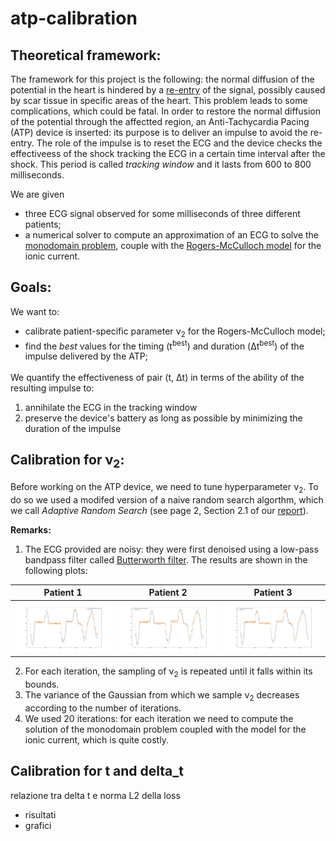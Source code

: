 # atp-calibration

## Theoretical framework:
The framework for this project is the following: the normal diffusion of the potential in the heart is hindered by a [re-entry](https://www.youtube.com/watch?v=yLI4yj1TZhc) of the signal, possibly caused by scar tissue in specific areas of the heart. This problem leads to some complications, which could be fatal. In order to restore the normal diffusion of the potential through the affectted region, an Anti-Tachycardia Pacing (ATP) device is inserted: its purpose is to deliver an impulse to avoid the re-entry. The role of the impulse is to reset the ECG and the device checks the effectiveess of the shock tracking the ECG in a certain time interval after the shock. This period is called *tracking window* and it lasts from 600 to 800 milliseconds.

We are given 
* three ECG signal observed for some milliseconds of three different patients;
* a numerical solver to compute an approximation of an ECG to solve the [monodomain problem](https://en.wikipedia.org/wiki/Monodomain_model), couple with the [Rogers-McCulloch model](https://ieeexplore.ieee.org/document/310090?reload=true) for the ionic current.

## Goals:
We want to:
* calibrate patient-specific parameter ν<sub>2</sub> for the Rogers-McCulloch model;
* find the *best* values for the timing (t<sup>best</sup>) and duration (Δt<sup>best</sup>) of the impulse delivered by the ATP;  

We quantify the effectiveness of pair (t<sup></sup>, Δt<sup></sup>) in terms of the ability of the resulting impulse to:
1. annihilate the ECG in the tracking window 
2. preserve the device's battery as long as possible by minimizing the duration of the impulse 

## Calibration for ν<sub>2</sub>:
Before working on the ATP device, we need to tune hyperparameter ν<sub>2</sub>. To do so we used a modifed version of a naive random search algorthm, which we call *Adaptive Random Search* (see page 2, Section 2.1 of our [report](report.pdf)).

**Remarks:**
1. The ECG provided are noisy: they were first denoised using a low-pass bandpass filter called [Butterworth filter](https://en.wikipedia.org/wiki/Butterworth_filter). The results are shown in the following plots:

| Patient 1 |  Patient 2 |  Patient 3 |
:-------------------------:|:-------------------------:|:-------------------------:
![p1](readme_images/patient_1_noise.png)  | ![p2](readme_images/patient_2_noise.png) | ![p3](readme_images/patient_3_noise.png)

2. For each iteration, the sampling of ν<sub>2</sub> is repeated until it falls within its bounds.
3. The variance of the Gaussian from which we sample ν<sub>2</sub> decreases according to the number of iterations.
4. We used 20 iterations: for each iteration we need to compute the solution of the monodomain problem coupled with the model for the ionic current, which is quite costly.


## Calibration for t and delta_t
relazione tra delta t e norma L2 della loss 

+ risultati 
+ grafici

# 
